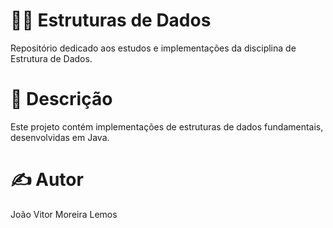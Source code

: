 # 🧑‍💻 Estruturas de Dados
Repositório dedicado aos estudos e implementações da disciplina de Estrutura de Dados.

# 📝 Descrição
Este projeto contém implementações de estruturas de dados fundamentais, desenvolvidas em Java.

# ✍️ Autor
João Vitor Moreira Lemos
